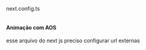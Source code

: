 next.config.ts

<img src="" alt="" />

#### Animação com AOS

esse arquivo do next js preciso configurar url externas